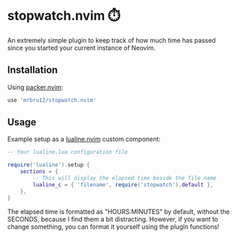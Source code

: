 # stopwatch.nvim ⏱️

An extremely simple plugin to keep track of how much time has passed since you started your current instance of Neovim.

## Installation

Using [packer.nvim](https://github.com/wbthomason/packer.nvim):
```lua
use 'mrbru12/stopwatch.nvim'
```

## Usage

Example setup as a [lualine.nvim](https://github.com/nvim-lualine/lualine.nvim) custom component:
```lua
-- Your lualine.lua configuration file

require('lualine').setup {
    sections = {
        -- This will display the elapsed time beside the file name 
        lualine_c = { 'filename', require('stopwatch').default },
    },
}
```
The elapsed time is formatted as "HOURS:MINUTES" by default, without the SECONDS, because I find them a bit distracting. However, if you want to change something, you can format it yourself using the plugin functions!
